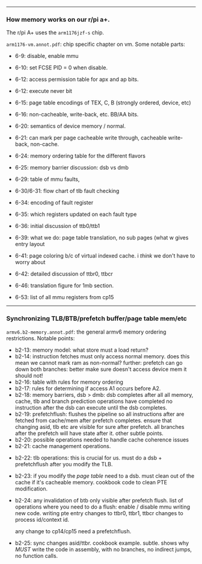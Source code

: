 -----------------------------------------------------------------------
### How memory works on our r/pi a+.

The r/pi A+ uses the `arm1176jzf-s` chip.  

`arm1176-vm.annot.pdf`: chip specific chapter on vm.   Some notable
parts:

  - 6-9: disable, enable mmu
  - 6-10: set FCSE PID = 0 when disable.
  - 6-12: access permission table for apx and ap
        bits.
  - 6-12: execute never bit
  - 6-15: page table encodings of TEX, C, B (strongly
        ordered, device, etc)
  - 6-16: non-cacheable, write-back, etc. BB/AA bits.
  - 6-20: semantics of device memory / normal.
  - 6-21: can mark per page cacheable write through,
        cacheable write-back, non-cache.
  - 6-24: memory ordering table for the different flavors
  - 6-25: memory barrier discussion: dsb vs dmb
  - 6-29: table of mmu faults,
  - 6-30/6-31: flow chart of tlb fault checking
  - 6-34: encoding of fault register
  - 6-35: which registers updated on each fault type
  - 6-36: initial discussion of ttb0/ttb1
  - 6-39: what we do: page table translation, no sub pages (what w
        gives entry layout

  - 6-41: page coloring b/c of virtual indexed cache.
        i *think* we don't have to worry about
  - 6-42: detailed discussion of ttbr0, ttbcr
  - 6-46: translation figure for 1mb section.
  - 6-53: list of all mmu registers from cp15

----------------------------------------------------------------------
### Synchronizing TLB/BTB/prefetch buffer/page table mem/etc

`armv6.b2-memory.annot.pdf`: the general armv6 memory ordering restrictions.
Notable points:
  - b2-13: memory model: what store must a load return?
  - b2-14: instruction fetches must only access normal memory.  does this mean
    we cannot mark ram as non-normal?
    further: prefetch can go down both
    branches: better make sure doesn't access device
    mem it should not!  
  - b2-16: table with rules for memory ordering
  - b2-17: rules for determining if access A1 occurs
    before A2. 
  - b2-18: memory barriers, dsb > dmb: dsb completes after all
    all memory, cache, tlb and branch prediction operations have completed
    no instruction after the dsb can execute until the dsb completes.
  - b2-19: prefetchflush: flushes the pipeline so all instructions after
    are fetched from cache/mem after prefetch completes.  ensure
    that changing asid, tlb etc are visible for sure after prefetch.
    all branches after the prefetch will have state after it.  other
    subtle points.
  - b2-20: possible operations needed to handle cache coherence issues
  - b2-21: cache management operations.
  * b2-22: tlb operations: this is crucial for us.     must 
    do a dsb + prefetchflush after you modify the TLB.
  * b2-23: if you modify the *page table* need to a dsb.  must 
    clean out of the cache if it's cacheable memory.  cookbook code
    to clean PTE modification.
  * b2-24: any invalidation of btb only visible after prefetch flush.
    list of operations where you need to do a flush:
        enable / disable mmu
        writing new code.
        writing pte entry
        changes to ttbr0, ttbr1, ttbcr
        changes to process id/context id.

    any change to cp14/cp15 need a prefetchflush.
   * b2-25: sync changes asid/ttbr.  cookbook example.  subtle.
     shows why *MUST* write the code in assembly, with no branches,
     no indirect jumps, no function calls.
